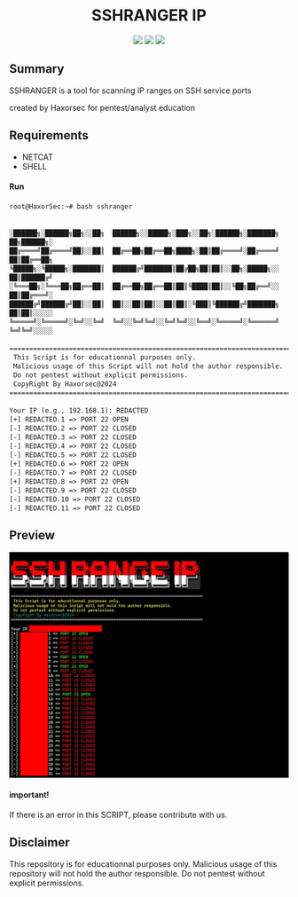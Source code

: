 
<div align="center"><h1>SSHRANGER IP</h1></h1></div>
<p align="center">
	<img src="https://img.shields.io/badge/SHELL-all-blue">
	<img src="https://img.shields.io/badge/LICENSE-MIT-lime">
	<img src="https://img.shields.io/badge/Version-1.2.1-darkred">
</p>

Summary
----------

SSHRANGER is a tool for scanning IP ranges on SSH service ports 

created by Haxorsec for pentest/analyst education

Requirements
--------
* NETCAT
* SHELL

#### Run
```
root@HaxorSec:~# bash sshranger


░██████╗░██████╗██╗░░██╗  ██████╗░░█████╗░███╗░░██╗░██████╗░███████╗  ██╗██████╗░
██╔════╝██╔════╝██║░░██║  ██╔══██╗██╔══██╗████╗░██║██╔════╝░██╔════╝  ██║██╔══██╗
╚█████╗░╚█████╗░███████║  ██████╔╝███████║██╔██╗██║██║░░██╗░█████╗░░  ██║██████╔╝
░╚═══██╗░╚═══██╗██╔══██║  ██╔══██╗██╔══██║██║╚████║██║░░╚██╗██╔══╝░░  ██║██╔═══╝░
██████╔╝██████╔╝██║░░██║  ██║░░██║██║░░██║██║░╚███║╚██████╔╝███████╗  ██║██║░░░░░
╚═════╝░╚═════╝░╚═╝░░╚═╝  ╚═╝░░╚═╝╚═╝░░╚═╝╚═╝░░╚══╝░╚═════╝░╚══════╝  ╚═╝╚═╝░░░░░

==================================================================================
 This Script is for educationnal purposes only.
 Malicious usage of this Script will not hold the author responsible.
 Do not pentest without explicit permissions.
 CopyRight By Haxorsec@2024
==================================================================================

Your IP (e.g., 192.168.1): REDACTED
[+] REDACTED.1 => PORT 22 OPEN
[-] REDACTED.2 => PORT 22 CLOSED
[-] REDACTED.3 => PORT 22 CLOSED
[-] REDACTED.4 => PORT 22 CLOSED
[-] REDACTED.5 => PORT 22 CLOSED
[+] REDACTED.6 => PORT 22 OPEN
[-] REDACTED.7 => PORT 22 CLOSED
[+] REDACTED.8 => PORT 22 OPEN
[-] REDACTED.9 => PORT 22 CLOSED
[-] REDACTED.10 => PORT 22 CLOSED
[-] REDACTED.11 => PORT 22 CLOSED
```
Preview
--------
<img src="https://raw.githubusercontent.com/HaxorSecInfec/sshranger/refs/heads/main/image.png">

#### important!
If there is an error in this SCRIPT, please contribute with us.

## Disclaimer

This repository is for educationnal purposes only.
Malicious usage of this repository will not hold the author responsible.
Do not pentest without explicit permissions.
